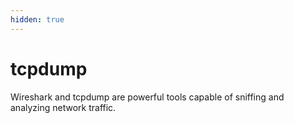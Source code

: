 ```yaml
---
hidden: true
---
```


# tcpdump

Wireshark and tcpdump are powerful tools capable of sniffing and analyzing network traffic.
